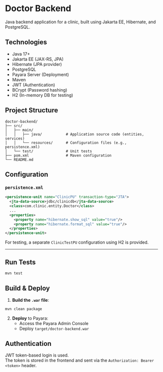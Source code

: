 
# Doctor Backend

Java backend application for a clinic, built using Jakarta EE, Hibernate, and PostgreSQL.

##  Technologies

- Java 17+
- Jakarta EE (JAX-RS, JPA)
- Hibernate (JPA provider)
- PostgreSQL
- Payara Server (Deployment)
- Maven
- JWT (Authentication)
- BCrypt (Password hashing)
- H2 (In-memory DB for testing)

##  Project Structure

```
doctor-backend/
├── src/
│   ├── main/
│   │   ├── java/           # Application source code (entities, services)
│   │   └── resources/      # Configuration files (e.g., persistence.xml)
│   └── test/               # Unit tests
├── pom.xml                 # Maven configuration
└── README.md
```

##  Configuration

### `persistence.xml`

```xml
<persistence-unit name="ClinicPU" transaction-type="JTA">
  <jta-data-source>jdbc/clinicdb</jta-data-source>
  <class>com.clinic.entity.Doctor</class>
  ...
  <properties>
    <property name="hibernate.show_sql" value="true"/>
    <property name="hibernate.format_sql" value="true"/>
  </properties>
</persistence-unit>
```

For testing, a separate `ClinicTestPU` configuration using H2 is provided.

---

## Run Tests

```bash
mvn test
```



##  Build & Deploy

1. **Build the `.war` file**:
```bash
mvn clean package
```

2. **Deploy** to Payara:
   - Access the Payara Admin Console
   - Deploy `target/doctor-backend.war`



##  Authentication

JWT token-based login is used.  
The token is stored in the frontend and sent via the `Authorization: Bearer <token>` header.




